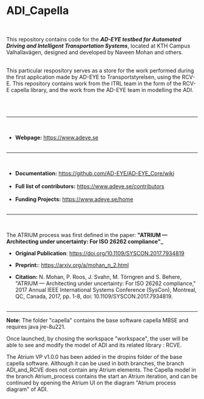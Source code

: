 # ADI_Capella

<br>

This repository contains code for the _**AD-EYE testbed for Automated Driving and Intelligent Transportation Systems**_, located at KTH Campus Valhallavägen, designed and developed by Naveen Mohan and others. <br><br>

This particular respository serves as a store for the work performed during the first application made by AD-EYE to Transportstyrelsen, using the RCV-E.
This repository contains work from the ITRL team in the form of the RCV-E capella library, and the work from the AD-EYE team in modelling the ADI. 

<br><br>

-------------------------------------------------
<br>

- **Webpage:** https://www.adeye.se <br> <br>

-------------------------------------------------
<br>

- **Documentation:** https://github.com/AD-EYE/AD-EYE_Core/wiki <br> <br> 
- **Full list of contributors:** https://www.adeye.se/contributors <br> <br>
- **Funding Projects:** https://www.adeye.se/home <br> <br> 

-------------------------------------------------
<br>  

The ATRIUM process was first defined in the paper: **"ATRIUM — Architecting under uncertainty: For ISO 26262 compliance"_** <br>   

- **Original Publication**:  https://doi.org/10.1109/SYSCON.2017.7934819
- **Preprint:**:  https://arxiv.org/a/mohan_n_2.html
  
- **Citation:** N. Mohan, P. Roos, J. Svahn, M. Törngren and S. Behere, "ATRIUM — Architecting under uncertainty: For ISO 26262 compliance," 2017 Annual IEEE International Systems Conference (SysCon), Montreal, QC, Canada, 2017, pp. 1-8, doi: 10.1109/SYSCON.2017.7934819.
<br><br>
--------------------------------------------------------

**Note:**
The folder "capella" contains the base software capella MBSE and requires java jre-8u221.

Once launched, by chosing the workspace "workspace", the user will be able to see and modify the model of ADI and its related library : RCVE.

The Atrium VP v1.0.0 has been added in the dropins folder of the base capella software. Although it can be used in both branches, the branch ADI_and_RCVE does not contain any Atrium elements. The Capella model in the branch Atrium_process contains the start an Atrium iteration, and can be continued by opening the Atrium UI on the diagram "Atrium process diagram" of ADI. 

